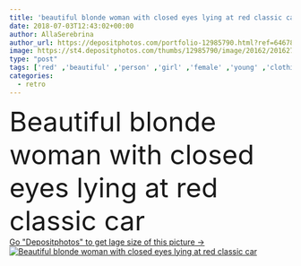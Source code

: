 ```yaml
---
title: 'beautiful blonde woman with closed eyes lying at red classic car '
date: 2018-07-03T12:43:02+00:00
author: AllaSerebrina
author_url: https://depositphotos.com/portfolio-12985790.html?ref=64678756
image: https://st4.depositphotos.com/thumbs/12985790/image/20162/201627484/api_thumb_450.jpg?forcejpeg=true
type: "post"
tags: ['red' ,'beautiful' ,'person' ,'girl' ,'female' ,'young' ,'clothing' ,'people' ,'beauty' ,'caucasian' ,'transport' ,'vehicle' ,'transportation' ,'black' ,'style' ,'retro' ,'vintage' ,'car' ,'leather' ,'fashion' ,'pretty' ,'lying' ,'stylish' ,'woman' ,'auto' ,'blonde' ,'cap' ,'alone' ,'attractive' ,'old fashioned' ,'automobile' ,'fashionable' ,'maroon' ,'beret' ,'closed eyes' ,'selective focus' ,'classic car' ,'Fashion Shoot' ,'caucasian woman' ]
categories: 
  - retro
---
```

<div aling="center">
            <font size="60"> Beautiful blonde woman with closed eyes lying at red classic car</font>   
</div>
<div>
    <a href='https://st4.depositphotos.com/thumbs/12985790/image/20162/201627484/api_thumb_450.jpg?forcejpeg=true?ref=64678756' target=_blank > Go "Depositphotos" to get lage size of this picture ->
        <img href='https://st4.depositphotos.com/thumbs/12985790/image/20162/201627484/api_thumb_450.jpg?forcejpeg=true?ref=64678756' src='https://st4.depositphotos.com/12985790/20162/i/950/depositphotos_201627484-stock-photo-beautiful-blonde-woman-closed-eyes.jpg?forcejpeg=true' alt='Beautiful blonde woman with closed eyes lying at red classic car' >
    </a>
</div>
